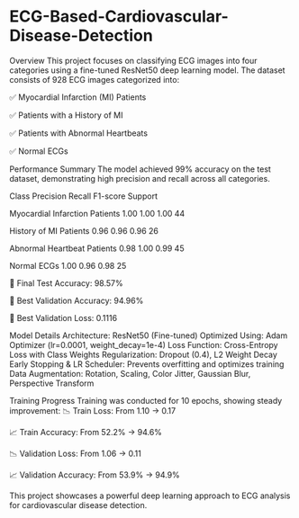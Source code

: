# ECG-Based-Cardiovascular-Disease-Detection

Overview
This project focuses on classifying ECG images into four categories using a fine-tuned ResNet50 deep learning model. The dataset consists of 928 ECG images categorized into:


✅ Myocardial Infarction (MI) Patients


✅ Patients with a History of MI


✅ Patients with Abnormal Heartbeats


✅ Normal ECGs


Performance Summary
The model achieved 99% accuracy on the test dataset, demonstrating high precision and recall across all categories.

Class	Precision	Recall	F1-score	Support


Myocardial Infarction Patients	1.00	1.00	1.00	44


History of MI Patients	0.96	0.96	0.96	26


Abnormal Heartbeat Patients	0.98	1.00	0.99	45


Normal ECGs	1.00	0.96	0.98	25


🔹 Final Test Accuracy: 98.57%


🔹 Best Validation Accuracy: 94.96%


🔹 Best Validation Loss: 0.1116

Model Details
Architecture: ResNet50 (Fine-tuned)
Optimized Using: Adam Optimizer (lr=0.0001, weight_decay=1e-4)
Loss Function: Cross-Entropy Loss with Class Weights
Regularization: Dropout (0.4), L2 Weight Decay
Early Stopping & LR Scheduler: Prevents overfitting and optimizes training
Data Augmentation: Rotation, Scaling, Color Jitter, Gaussian Blur, Perspective Transform


Training Progress
Training was conducted for 10 epochs, showing steady improvement:
📉 Train Loss: From 1.10 → 0.17


📈 Train Accuracy: From 52.2% → 94.6%


📉 Validation Loss: From 1.06 → 0.11


📈 Validation Accuracy: From 53.9% → 94.9%


This project showcases a powerful deep learning approach to ECG analysis for cardiovascular disease detection.
